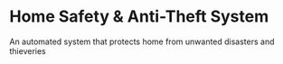 # Home Safety & Anti-Theft System
An automated system that protects home from unwanted disasters and thieveries
 
